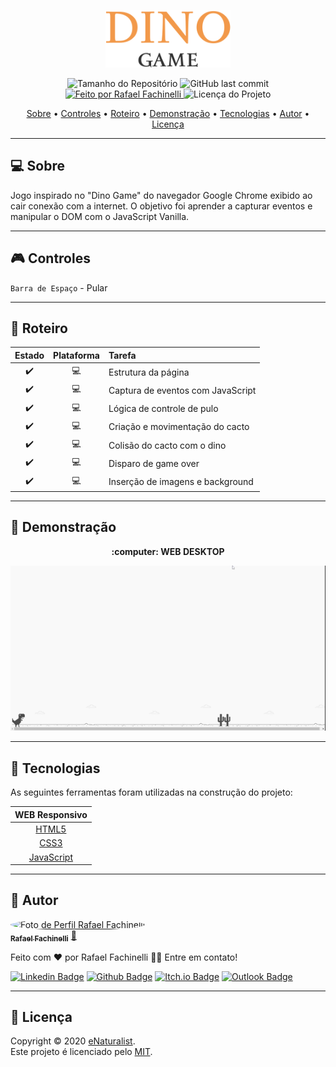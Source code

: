 <p align="center">
  <img alt="Dino Game" src="./.github/logo.svg" width="200px"/>
<p>

<p align="center"> 
  <img alt="Tamanho do Repositório" src="https://img.shields.io/github/repo-size/rafaelfachinelli/dinogame?color=F2994A&style=for-the-badge">
  <img alt="GitHub last commit" src="https://img.shields.io/github/last-commit/rafaelfachinelli/dinogame?color=F2994A&style=for-the-badge">
  <a href="https://github.com/rafaelfachinelli">
    <img alt="Feito por Rafael Fachinelli" src="https://img.shields.io/badge/Desenvolvedor-Rafael_Fachinelli-%F2994A?color=F2994A&style=for-the-badge">
  </a>
  <img alt="Licença do Projeto" src="https://img.shields.io/github/license/rafaelfachinelli/Proffy?color=F2994A&style=for-the-badge"/>
<p>

<p align="center">
 <a href="#computer-sobre">Sobre</a> •
   <a href="#video_game-controles">Controles</a> •
 <a href="#memo-roteiro">Roteiro</a> •
 <a href="#movie_camera-demonstração">Demonstração</a> •
 <a href="#hammer-tecnologias">Tecnologias</a> •
 <a href="#boy-autor">Autor</a> •
 <a href="#page_facing_up-licença">Licença</a>
</p>

---
## :computer: Sobre

Jogo inspirado no "Dino Game" do navegador Google Chrome exibido ao cair conexão com a internet. O objetivo foi aprender a capturar eventos e manipular o DOM com o JavaScript Vanilla.

---
## :video_game: Controles

`Barra de Espaço` - Pular

---
## :memo: **Roteiro**

<div align="center">

|      Estado      |     Plataforma   |     Tarefa    |
|      :---:       |       :---:      |      :---     |
|:heavy_check_mark:|:computer:        |Estrutura da página|
|:heavy_check_mark:|:computer:        |Captura de eventos com JavaScript|
|:heavy_check_mark:|:computer:        |Lógica de controle de pulo|
|:heavy_check_mark:|:computer:        |Criação e movimentação do cacto|
|:heavy_check_mark:|:computer:        |Colisão do cacto com o dino|
|:heavy_check_mark:|:computer:        |Disparo de game over|
|:heavy_check_mark:|:computer:        |Inserção de imagens e background|

</div>

---
## :movie_camera: **Demonstração**

<p align="center"><b> :computer: WEB DESKTOP </b>

<p align="center">
  <kbd><img alt="Dino Game" src="./.github/desktop_demo.gif"/></kbd>
<p>

---
## :hammer: **Tecnologias**

As seguintes ferramentas foram utilizadas na construção do projeto:

<div align="center">

|WEB Responsivo								|
|:---:									|
|[HTML5](https://developer.mozilla.org/pt-BR/docs/Web/HTML/HTML5)	|
|[CSS3](https://developer.mozilla.org/pt-BR/docs/Archive/CSS3)		|
|[JavaScript](https://www.ecma-international.org/publications/standards/Ecma-262.htm)|

</div>

---
## :boy: **Autor**

<a href="https://github.com/rafaelfachinelli">
 <img style="border-radius: 50%;" src="https://avatars3.githubusercontent.com/u/19878139?s=460&u=278a6f44f49af3c8edb13a811f7654dfe6e89341&v=4" width="100px;" alt="Foto de Perfil Rafael Fachinelli"/>
 <br />
 <sub><b>Rafael Fachinelli</b></sub></a> <a href="https://github.com/rafaelfachinelli" title="Rafael Fachinelli">💼</a>


Feito com ❤️ por Rafael Fachinelli 👋🏽 Entre em contato!

[![Linkedin Badge](https://img.shields.io/badge/-Rafael_Fachinelli-blue?style=flat-square&logo=Linkedin&logoColor=white&link=https://www.linkedin.com/in/rafaelfachinelli/)](https://www.linkedin.com/in/rafaelfachinelli/)
[![Github Badge](https://img.shields.io/badge/-rafaelfachinelli-000?style=flat-square&logo=Github&logoColor=white&link=https://github.com/rafaelfachinelli)](https://github.com/rafaelfachinelli)
[![Itch.io Badge](https://img.shields.io/badge/-rafaelfachinelli-FA5C5C?style=flat-square&logo=itch.io&logoColor=white&link=https://rafael-fachinelli.itch.io/)](https://rafael-fachinelli.itch.io/)
[![Outlook Badge](https://img.shields.io/badge/-rafael.fachinelli@fatec.sp.gov.br-0078d4?style=flat-square&logo=microsoft-outlook&logoColor=white&link=mailto:rafael.fachinelli@fatec.sp.gov.br)](mailto:rafael.fachinelli@fatec.sp.gov.br)

---
## :page_facing_up: **Licença**

Copyright © 2020 [eNaturalist](https://github.com/rafaelfachinelli).<br />
Este projeto é licenciado pelo [MIT](./LICENSE).
